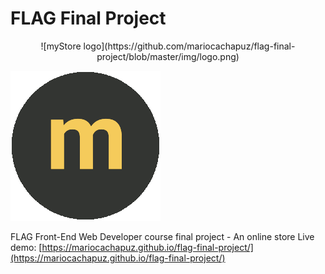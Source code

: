 # FLAG Final Project
<p align="center">
 ![myStore logo](https://github.com/mariocachapuz/flag-final-project/blob/master/img/logo.png)
</p>

![myStore logo](https://github.com/mariocachapuz/flag-final-project/blob/master/img/logo.png)

FLAG Front-End Web Developer course final project - An online store
Live demo: [https://mariocachapuz.github.io/flag-final-project/](https://mariocachapuz.github.io/flag-final-project/)
